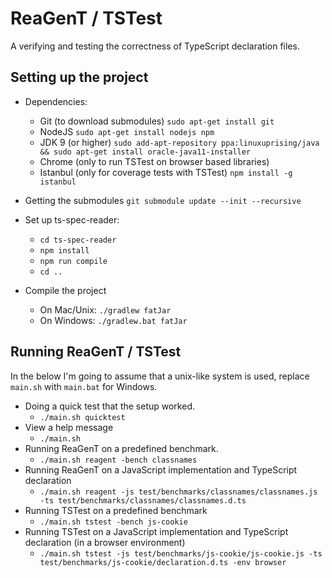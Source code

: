 # ReaGenT / TSTest
A verifying and testing the correctness of TypeScript declaration files. 

## Setting up the project
 - Dependencies: 
    - Git (to download submodules) `sudo apt-get install git`
    - NodeJS `sudo apt-get install nodejs npm`
    - JDK 9 (or higher) `sudo add-apt-repository ppa:linuxuprising/java && sudo apt-get install oracle-java11-installer`
    - Chrome (only to run TSTest on browser based libraries)
    - Istanbul (only for coverage tests with TSTest) `npm install -g istanbul`
    
 - Getting the submodules `git submodule update --init --recursive`
 - Set up ts-spec-reader: 
    - `cd ts-spec-reader`
    - `npm install`
    - `npm run compile`
    - `cd ..`
 - Compile the project
    - On Mac/Unix: `./gradlew fatJar`
    - On Windows: `./gradlew.bat fatJar`

## Running ReaGenT / TSTest
In the below I'm going to assume that a unix-like system is used, replace `main.sh` with `main.bat` for Windows. 

 - Doing a quick test that the setup worked. 
    - `./main.sh quicktest`
 - View a help message 
    - `./main.sh`    
 - Running ReaGenT on a predefined benchmark.
    - `./main.sh reagent -bench classnames`
 - Running ReaGenT on a JavaScript implementation and TypeScript declaration
    - `./main.sh reagent -js test/benchmarks/classnames/classnames.js -ts test/benchmarks/classnames/classnames.d.ts`
 - Running TSTest on a predefined benchmark
    - `./main.sh tstest -bench js-cookie`
 - Running TSTest on a JavaScript implementation and TypeScript declaration (in a browser environment)
    - `./main.sh tstest -js test/benchmarks/js-cookie/js-cookie.js -ts test/benchmarks/js-cookie/declaration.d.ts -env browser`